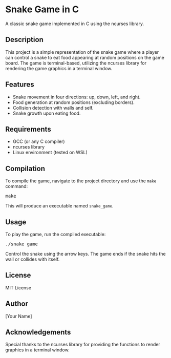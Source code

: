 <!DOCTYPE html>
<html>
<head>
    <title>Snake Game in C</title>
</head>
<body>

<h1>Snake Game in C</h1>

<p>A classic snake game implemented in C using the ncurses library.</p>

<h2>Description</h2>

<p>This project is a simple representation of the snake game where a player can control a snake to eat food appearing at random positions on the game board. The game is terminal-based, utilizing the ncurses library for rendering the game graphics in a terminal window.</p>

<h2>Features</h2>

<ul>
    <li>Snake movement in four directions: up, down, left, and right.</li>
    <li>Food generation at random positions (excluding borders).</li>
    <li>Collision detection with walls and self.</li>
    <li>Snake growth upon eating food.</li>
</ul>

<h2>Requirements</h2>

<ul>
    <li>GCC (or any C compiler)</li>
    <li>ncurses library</li>
    <li>Linux environment (tested on WSL)</li>
</ul>

<h2>Compilation</h2>

<p>To compile the game, navigate to the project directory and use the <code>make</code> command:</p>

<pre>
make
</pre>

<p>This will produce an executable named <code>snake_game</code>.</p>

<h2>Usage</h2>

<p>To play the game, run the compiled executable:</p>

<pre>
./snake_game
</pre>

<p>Control the snake using the arrow keys. The game ends if the snake hits the wall or collides with itself.</p>

<h2>License</h2>

<p>MIT License</p>

<h2>Author</h2>

<p>[Your Name]</p>

<h2>Acknowledgements</h2>

<p>Special thanks to the ncurses library for providing the functions to render graphics in a terminal window.</p>

</body>
</html>
